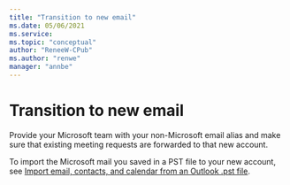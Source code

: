 ```yaml
---
title: "Transition to new email"
ms.date: 05/06/2021
ms.service: 
ms.topic: "conceptual"
author: "ReneeW-CPub"
ms.author: "renwe"
manager: "annbe"
---
```


# Transition to new email

Provide your Microsoft team with your non-Microsoft email alias and make sure that existing meeting requests are forwarded to that new account.

To import the Microsoft mail you saved in a PST file to your new account, see [Import email, contacts, and calendar from an Outlook .pst file](https://support.microsoft.com/en-us/topic/import-email-contacts-and-calendar-from-an-outlook-pst-file-431a8e9a-f99f-4d5f-ae48-ded54b3440ac?ui=en-us&rs=en-us&ad=us).


